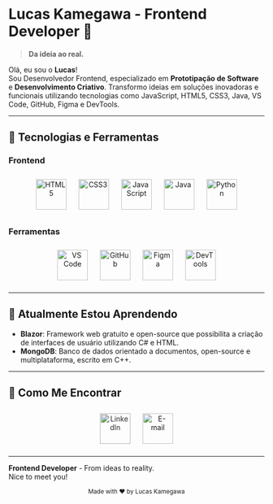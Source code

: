 # Lucas Kamegawa - Frontend Developer 🚀

> **Da ideia ao real.**

Olá, eu sou o **Lucas**!  
Sou Desenvolvedor Frontend, especializado em **Prototipação de Software** e **Desenvolvimento Criativo**. Transformo ideias em soluções inovadoras e funcionais utilizando tecnologias como JavaScript, HTML5, CSS3, Java, VS Code, GitHub, Figma e DevTools.

---

## 🎨 Tecnologias e Ferramentas

### Frontend
<div align="center">
  <img src="https://cdn.jsdelivr.net/gh/devicons/devicon/icons/html5/html5-original.svg" alt="HTML5" width="60" height="60" style="margin: 10px;" />
  <img src="https://cdn.jsdelivr.net/gh/devicons/devicon/icons/css3/css3-original.svg" alt="CSS3" width="60" height="60" style="margin: 10px;" />
  <img src="https://cdn.jsdelivr.net/gh/devicons/devicon/icons/javascript/javascript-original.svg" alt="JavaScript" width="60" height="60" style="margin: 10px;" />
  <img src="https://cdn.jsdelivr.net/gh/devicons/devicon/icons/java/java-original.svg" alt="Java" width="60" height="60" style="margin: 10px;" />
  <img src="https://cdn.jsdelivr.net/gh/devicons/devicon/icons/python/python-original.svg" alt="Python" width="60" height="60" style="margin: 10px;" />
</div>

### Ferramentas
<div align="center">
  <img src="https://cdn.jsdelivr.net/gh/devicons/devicon/icons/vscode/vscode-original.svg" alt="VS Code" width="60" height="60" style="margin: 10px;" />
  <img src="https://upload.wikimedia.org/wikipedia/commons/9/91/Octicons-mark-github.svg" alt="GitHub" width="60" height="60" style="margin: 10px;" />
  <img src="https://upload.wikimedia.org/wikipedia/commons/3/33/Figma-logo.svg" alt="Figma" width="60" height="60" style="margin: 10px;" />
  <img src="https://cdn.jsdelivr.net/gh/devicons/devicon/icons/chrome/chrome-original.svg" alt="DevTools" width="60" height="60" style="margin: 10px;" />
</div>

---

## 🔄 Atualmente Estou Aprendendo

- **Blazor**: Framework web gratuito e open-source que possibilita a criação de interfaces de usuário utilizando C# e HTML.
- **MongoDB**: Banco de dados orientado a documentos, open-source e multiplataforma, escrito em C++.

---

## 🤝 Como Me Encontrar

<div align="center">
  <a href="https://www.linkedin.com/in/lucas-kamegawa/" target="_blank" style="text-decoration: none;">
    <img src="https://cdn.jsdelivr.net/npm/simple-icons@v7/icons/linkedin.svg" alt="LinkedIn" width="60" height="60" style="margin: 10px; filter: invert(0.1);" />
  </a>
  <a href="mailto:lucaspireskamegawa@gmail.com" target="_blank" style="text-decoration: none;">
    <img src="https://img.icons8.com/color/60/000000/gmail.png" alt="E-mail" width="60" height="60" style="margin: 10px;" />
  </a>
</div>

---

**Frontend Developer** - From ideas to reality.  
Nice to meet you!

<div align="center">
  <sub>Made with ❤️ by Lucas Kamegawa</sub>
</div>
